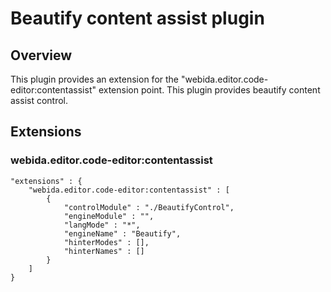 # Beautify content assist plugin 

## Overview
This plugin provides an extension for the "webida.editor.code-editor:contentassist" extension point.
This plugin provides beautify content assist control.

## Extensions
### webida.editor.code-editor:contentassist

```
"extensions" : {        
    "webida.editor.code-editor:contentassist" : [
        { 
            "controlModule" : "./BeautifyControl", 
            "engineModule" : "",
            "langMode" : "*",
            "engineName" : "Beautify",
            "hinterModes" : [],
            "hinterNames" : []
        }
    ]
}
```